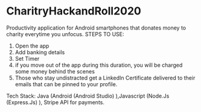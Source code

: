 # CharitryHackandRoll2020

Productivity application for Android smartphones that donates money to charity everytime you unfocus. 
STEPS TO USE:
1) Open the app
2) Add banking details
3) Set Timer
4) if you move out of the app during this duration, you will be charged some money behind the scenes
5) Those who stay undistracted get a LinkedIn Certificate delivered to their emails that can be pinned to your profile.

Tech Stack: Java (Android (Android Studio) ),Javascript (Node.Js (Express.Js) ), Stripe API for payments. 
